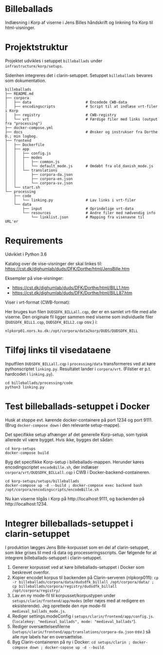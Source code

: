 # Billeballads

Indlæsning i Korp af viserne i Jens Billes håndskrift og linkning fra Korp til html-visninger.



# Projektstruktur

Projektet udvikles i setuppet `billeballads` under `infrastructure/korp/setups`.

Sidenhen integreres det i clarin-setuppet. Setuppet `billeballads` bevares som dokumentation.

```
billeballads
├── README.md
├── corpora
│   ├── data                         # Encodede CWB-data
│   ├── encodingscripts              # Script til at indlæse vrt-filer i Korp
│   ├── registry                     # CWB-registry
│   └── vrt                          # Færdige filer med links (output fra "processing")
├── docker-compose.yml
├── docs                             # Ønsker og instrukser fra Dorthe D.; min logbog.
├── frontend
│   ├── Dockerfile
│   ├── app
│   │   ├── config.js
│   │   ├── modes
│   │   │   ├── common.js
│   │   │   └── default_mode.js      # Omdøbt fra old_danish_mode.js
│   │   └── translations
│   │       ├── corpora-da.json
│   │       ├── corpora-en.json
│   │       └── corpora-sv.json
│   └── start.sh
└── processing
    ├── code
    │   └── linking.py               # Lav links i vrt-filer
    └── data
        ├── input                    # Oprindelige vrt-data
        └── resources                # Andre filer med nødvendig info
            └── linklist.json        # Mapping fra visenavne til URL'er
```



# Requirements

Udviklet i Python 3.6

Katalog over de vise-visninger der skal linkes til: https://cst.dk/dighumlab/duds/DFK/Dorthe/html/JensBille.htm

Eksempler på vise-visninger:

- https://cst.dk/dighumlab/duds/DFK/Dorthe/html/BILL1.htm
- https://cst.dk/dighumlab/duds/DFK/Dorthe/html/BILL87.htm

Viser i vrt-format (CWB-format):

Her bruges kun filen `DUDSDFK_BILLall.cqp`, der er en samlet vrt-file med alle viserne. Den originale fil ligger sammen med viserne som individuelle filer (`DUDSDFK_BILL1.cqp`, `DUDSDFK_BILL2.cqp` osv.) i:

`nlpkorp01.nors.ku.dk:/opt/corpora/data2korp/DUDS/DUDSDFK_BILL`



# Tilføj links til visedataene

Inputfilen `DUDSDFK_BILLall.cqp` i `processing/data` transformeres ved at køre pythonscriptet `linking.py`. Resultatet lander i `corpora/vrt`. (Filstier er p.t. hardcodet i `linking.py`).

```
cd billeballads/processing/code
python3 linking.py
```



# Test billeballads-setuppet i Docker

Husk at stoppe evt. kørende docker-containere på port 1234 og port 9111. (Brug `docker-compose down` i den relevante setup-mappe).

Det specifikke setup afhænger af det generelle Korp-setup, som typisk allerede vil være bygget. Hvis ikke, bygges det sådan:

```
cd korp-setups
docker-compose build
```

Byg det specifikke Korp-setup i billeballads-mappen. Herunder køres encodingscriptet `encodeBille.sh`, der indlæser `corpora/vrt/DUDSDFK_BILLall.cqp` i CWB i Docker-backend-containeren.

```
cd korp-setups/setups/billeballads
docker-compose up -d --build ; docker-compose exec backend bash /opt/corpora/encodingscripts/encodeBille.sh
```

Nu kan viserne tilgås i Korp på http://localhost:9111, og backenden på http://localhost:1234.



# Integrer billeballads-setuppet i clarin-setuppet

I produktion lægges Jens Bille-korpusset som en del af clarin-setuppet, som ikke grises til med rå data og processeringsscripts. Gør følgende for at integrere billeballads-setuppet i clarin-setuppet.

1. Generer korpusset ved at køre billeballads-setuppet i Docker som beskrevet ovenfor.
2. Kopier encodet korpus til backenden på Clarin-serveren (nlpkorp01fl): `cp -r billeballads/corpora/data/dudsdfk_billall /opt/corpora/data/ ; cp billeballads/corpora/registry/dudsdfk_billall /opt/corpora/registry/`
3. Lav en ny mode-fil til korpusset/korpustypen under `setups/clarin/frontend/app/modes` (eller nøjes med at redigere en eksisterende). Jeg oprettede den nye mode-fil `medieval_ballads_mode.js`.
4. Rediger settings.modeConfig i `setups/clarin/frontend/app/config.js`. (`localekey: "medieval_ballads", mode: "medieval_ballads"`).
5. Rediger oversættelsesfilerne (`setups/clarin/frontend/app/translations/corpora-da.json` osv.) så alle nye labels har en oversættelse.
6. Byg Clarin-containeren på ny i Docker: `cd setups/clarin ; docker-compose down ; docker-copose up -d --build`.




